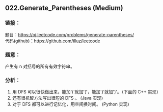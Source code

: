 ## 022.Generate_Parentheses (Medium)

### **链接**：
题目：https://oj.leetcode.com/problems/generate-parentheses/  
代码(github)：https://github.com/illuz/leetcode

### **题意**：
产生有 n 对括号的所有有效字符串。

### **分析**：

1. 用 DFS 可以很快做出来，能加'('就加'('，能加')'就加')'。（下面的 C++ 实现）  
2. 还有很机智方法写出很短的 DFS 。 (Java 实现)  
3. 对于 DFS 都可以进行记忆化，用空间换时间。 (Python 实现)  
